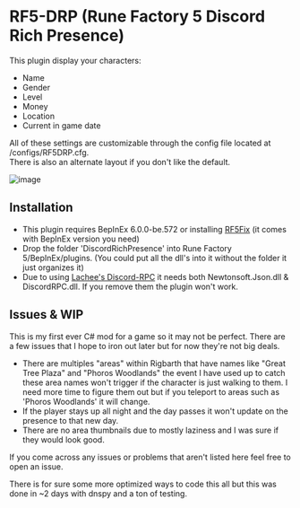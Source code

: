 # RF5-DRP (Rune Factory 5 Discord Rich Presence)

This plugin display your characters:

- Name
- Gender
- Level
- Money
- Location
- Current in game date

All of these settings are customizable through the config file located at /configs/RF5DRP.cfg.<br />
There is also an alternate layout if you don't like the default.

![image](https://user-images.githubusercontent.com/77337386/180320535-10473873-9351-4fb6-a4c4-52d7c5764337.png)


## Installation
- This plugin requires BepInEx 6.0.0-be.572 or installing [RF5Fix](https://github.com/Lyall/RF5Fix) (it comes with BepInEx version you need)
- Drop the folder 'DiscordRichPresence' into Rune Factory 5/BepInEx/plugins. (You could put all the dll's into it without the folder it just organizes it)
- Due to using [Lachee's Discord-RPC](https://github.com/Lachee/discord-rpc-csharp) it needs both Newtonsoft.Json.dll & DiscordRPC.dll. If you remove them the plugin won't work.

## Issues & WIP
This is my first ever C# mod for a game so it may not be perfect. There are a few issues that I hope to iron out later but for now they're not big deals.
- There are multiples "areas" within Rigbarth that have names like "Great Tree Plaza" and "Phoros Woodlands" the event I have used up to catch these area names won't
trigger if the character is just walking to them. I need more time to figure them out but if you teleport to areas such as 'Phoros Woodlands' it will change.
- If the player stays up all night and the day passes it won't update on the presence to that new day. 
- There are no area thumbnails due to mostly laziness and I was sure if they would look good.

If you come across any issues or problems that aren't listed here feel free to open an issue.

There is for sure some more optimized ways to code this all but this was done in ~2 days with dnspy and a ton of testing.
